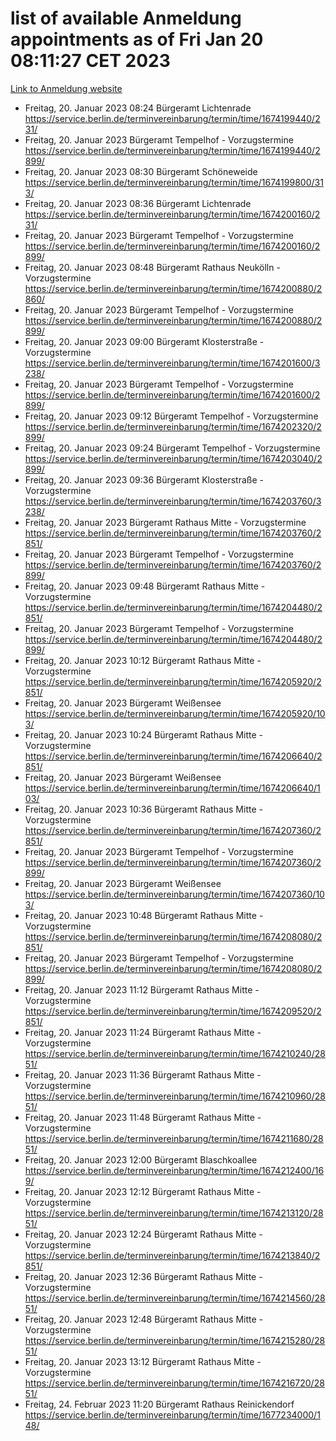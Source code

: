 # list of available Anmeldung appointments as of Fri Jan 20 08:11:27 CET 2023
[Link to Anmeldung website](https://service.berlin.de/terminvereinbarung/termin/tag.php?termin=0&anliegen[]=120686&dienstleisterlist=122210,122217,327316,122219,327312,122227,327314,122231,327346,122243,327348,122252,329742,122260,329745,122262,329748,122254,329751,122271,327278,122273,327274,122277,327276,330436,122280,327294,122282,327290,122284,327292,327539,122291,327270,122285,327266,122286,327264,122296,327268,150230,329760,122301,327282,122297,327286,122294,327284,122312,329763,122314,329775,122304,327330,122311,327334,122309,327332,122281,327352,122279,329772,122276,327324,122274,327326,122267,329766,122246,327318,122251,327320,122257,327322,122208,327298,122226,327300,121362,121364&herkunft=http%3A%2F%2Fservice.berlin.de%2Fdienstleistung%2F120686%2F)
- Freitag, 20. Januar 2023 08:24 Bürgeramt Lichtenrade https://service.berlin.de/terminvereinbarung/termin/time/1674199440/231/
- Freitag, 20. Januar 2023  Bürgeramt Tempelhof - Vorzugstermine https://service.berlin.de/terminvereinbarung/termin/time/1674199440/2899/
- Freitag, 20. Januar 2023 08:30 Bürgeramt Schöneweide https://service.berlin.de/terminvereinbarung/termin/time/1674199800/313/
- Freitag, 20. Januar 2023 08:36 Bürgeramt Lichtenrade https://service.berlin.de/terminvereinbarung/termin/time/1674200160/231/
- Freitag, 20. Januar 2023  Bürgeramt Tempelhof - Vorzugstermine https://service.berlin.de/terminvereinbarung/termin/time/1674200160/2899/
- Freitag, 20. Januar 2023 08:48 Bürgeramt Rathaus Neukölln - Vorzugstermine https://service.berlin.de/terminvereinbarung/termin/time/1674200880/2860/
- Freitag, 20. Januar 2023  Bürgeramt Tempelhof - Vorzugstermine https://service.berlin.de/terminvereinbarung/termin/time/1674200880/2899/
- Freitag, 20. Januar 2023 09:00 Bürgeramt Klosterstraße - Vorzugstermine https://service.berlin.de/terminvereinbarung/termin/time/1674201600/3238/
- Freitag, 20. Januar 2023  Bürgeramt Tempelhof - Vorzugstermine https://service.berlin.de/terminvereinbarung/termin/time/1674201600/2899/
- Freitag, 20. Januar 2023 09:12 Bürgeramt Tempelhof - Vorzugstermine https://service.berlin.de/terminvereinbarung/termin/time/1674202320/2899/
- Freitag, 20. Januar 2023 09:24 Bürgeramt Tempelhof - Vorzugstermine https://service.berlin.de/terminvereinbarung/termin/time/1674203040/2899/
- Freitag, 20. Januar 2023 09:36 Bürgeramt Klosterstraße - Vorzugstermine https://service.berlin.de/terminvereinbarung/termin/time/1674203760/3238/
- Freitag, 20. Januar 2023  Bürgeramt Rathaus Mitte - Vorzugstermine https://service.berlin.de/terminvereinbarung/termin/time/1674203760/2851/
- Freitag, 20. Januar 2023  Bürgeramt Tempelhof - Vorzugstermine https://service.berlin.de/terminvereinbarung/termin/time/1674203760/2899/
- Freitag, 20. Januar 2023 09:48 Bürgeramt Rathaus Mitte - Vorzugstermine https://service.berlin.de/terminvereinbarung/termin/time/1674204480/2851/
- Freitag, 20. Januar 2023  Bürgeramt Tempelhof - Vorzugstermine https://service.berlin.de/terminvereinbarung/termin/time/1674204480/2899/
- Freitag, 20. Januar 2023 10:12 Bürgeramt Rathaus Mitte - Vorzugstermine https://service.berlin.de/terminvereinbarung/termin/time/1674205920/2851/
- Freitag, 20. Januar 2023  Bürgeramt Weißensee https://service.berlin.de/terminvereinbarung/termin/time/1674205920/103/
- Freitag, 20. Januar 2023 10:24 Bürgeramt Rathaus Mitte - Vorzugstermine https://service.berlin.de/terminvereinbarung/termin/time/1674206640/2851/
- Freitag, 20. Januar 2023  Bürgeramt Weißensee https://service.berlin.de/terminvereinbarung/termin/time/1674206640/103/
- Freitag, 20. Januar 2023 10:36 Bürgeramt Rathaus Mitte - Vorzugstermine https://service.berlin.de/terminvereinbarung/termin/time/1674207360/2851/
- Freitag, 20. Januar 2023  Bürgeramt Tempelhof - Vorzugstermine https://service.berlin.de/terminvereinbarung/termin/time/1674207360/2899/
- Freitag, 20. Januar 2023  Bürgeramt Weißensee https://service.berlin.de/terminvereinbarung/termin/time/1674207360/103/
- Freitag, 20. Januar 2023 10:48 Bürgeramt Rathaus Mitte - Vorzugstermine https://service.berlin.de/terminvereinbarung/termin/time/1674208080/2851/
- Freitag, 20. Januar 2023  Bürgeramt Tempelhof - Vorzugstermine https://service.berlin.de/terminvereinbarung/termin/time/1674208080/2899/
- Freitag, 20. Januar 2023 11:12 Bürgeramt Rathaus Mitte - Vorzugstermine https://service.berlin.de/terminvereinbarung/termin/time/1674209520/2851/
- Freitag, 20. Januar 2023 11:24 Bürgeramt Rathaus Mitte - Vorzugstermine https://service.berlin.de/terminvereinbarung/termin/time/1674210240/2851/
- Freitag, 20. Januar 2023 11:36 Bürgeramt Rathaus Mitte - Vorzugstermine https://service.berlin.de/terminvereinbarung/termin/time/1674210960/2851/
- Freitag, 20. Januar 2023 11:48 Bürgeramt Rathaus Mitte - Vorzugstermine https://service.berlin.de/terminvereinbarung/termin/time/1674211680/2851/
- Freitag, 20. Januar 2023 12:00 Bürgeramt Blaschkoallee https://service.berlin.de/terminvereinbarung/termin/time/1674212400/169/
- Freitag, 20. Januar 2023 12:12 Bürgeramt Rathaus Mitte - Vorzugstermine https://service.berlin.de/terminvereinbarung/termin/time/1674213120/2851/
- Freitag, 20. Januar 2023 12:24 Bürgeramt Rathaus Mitte - Vorzugstermine https://service.berlin.de/terminvereinbarung/termin/time/1674213840/2851/
- Freitag, 20. Januar 2023 12:36 Bürgeramt Rathaus Mitte - Vorzugstermine https://service.berlin.de/terminvereinbarung/termin/time/1674214560/2851/
- Freitag, 20. Januar 2023 12:48 Bürgeramt Rathaus Mitte - Vorzugstermine https://service.berlin.de/terminvereinbarung/termin/time/1674215280/2851/
- Freitag, 20. Januar 2023 13:12 Bürgeramt Rathaus Mitte - Vorzugstermine https://service.berlin.de/terminvereinbarung/termin/time/1674216720/2851/
- Freitag, 24. Februar 2023 11:20 Bürgeramt Rathaus Reinickendorf https://service.berlin.de/terminvereinbarung/termin/time/1677234000/148/
